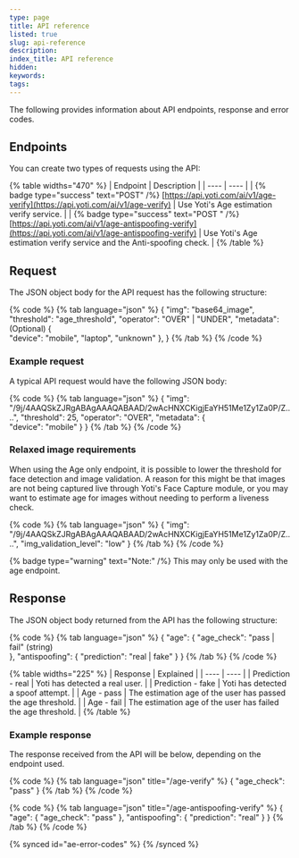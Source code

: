 ```yaml
---
type: page
title: API reference
listed: true
slug: api-reference
description: 
index_title: API reference
hidden: 
keywords: 
tags: 
---
```


The following provides information about API endpoints, response and error codes.

## Endpoints

You can create two types of requests using the API:

{% table widths="470" %}
| Endpoint | Description | 
| ---- | ---- | 
| {% badge type="success" text="POST" /%} [https://api.yoti.com/ai/v1/age-verify](https://api.yoti.com/ai/v1/age-verify) | Use Yoti's Age estimation verify service. | 
| {% badge type="success" text="POST " /%} [https://api.yoti.com/ai/v1/age-antispoofing-verify](https://api.yoti.com/ai/v1/age-antispoofing-verify) | Use Yoti's Age estimation verify service and the Anti-spoofing check. | 
{% /table %}

## Request

The JSON object body for the API request has the following structure:

{% code %}
{% tab language="json" %}
{
    "img": "base64_image",
    "threshold": "age_threshold",
    "operator": "OVER" | "UNDER",
    "metadata": (Optional) {        
        "device": "mobile", "laptop", "unknown"
    },
}
{% /tab %}
{% /code %}

### Example request

A typical API request would have the following JSON body:

{% code %}
{% tab language="json" %}
{
    "img": "/9j/4AAQSkZJRgABAgAAAQABAAD/2wAcHNXCKigjEaYH51Me1Zy1Za0P/Z....",
    "threshold": 25,
    "operator": "OVER",
    "metadata": {        
        "device": "mobile"
    }
}
{% /tab %}
{% /code %}

### Relaxed image requirements

When using the Age only endpoint, it is possible to lower the threshold for face detection and image validation. A reason for this might be that images are not being captured live through Yoti's Face Capture module, or you may want to estimate age for images without needing to perform a liveness check.

{% code %}
{% tab language="json" %}
{
    "img": "/9j/4AAQSkZJRgABAgAAAQABAAD/2wAcHNXCKigjEaYH51Me1Zy1Za0P/Z....",
    "img_validation_level": "low"
}
{% /tab %}
{% /code %}

{% badge type="warning" text="Note:" /%} This may only be used with the age endpoint.

## Response

The JSON object body returned from the API has the following structure:

{% code %}
{% tab language="json" %}
{
    "age": {
				"age_check": "pass | fail" (string)     
		},
  	"antispoofing": {
				"prediction": "real | fake" 
		}
}
{% /tab %}
{% /code %}

{% table widths="225" %}
| Response | Explained | 
| ---- | ---- | 
| Prediction - real | Yoti has detected a real user. | 
| Prediction - fake | Yoti has detected a spoof attempt. | 
| Age - pass | The estimation age of the user has passed the age threshold. | 
| Age - fail | The estimation age of the user has failed the age threshold. | 
{% /table %}

### Example response

The response received from the API will be below, depending on the endpoint used.

{% code %}
{% tab language="json" title="/age-verify" %}
{
    "age_check": "pass"
}
{% /tab %}
{% /code %}

{% code %}
{% tab language="json" title="/age-antispoofing-verify" %}
{
    "age": {
        "age_check": "pass"
    },
    "antispoofing": {
        "prediction": "real"
    }
}
{% /tab %}
{% /code %}

{% synced id="ae-error-codes" %}
{% /synced %}